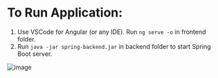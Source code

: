 # To Run Application:

1. Use VSCode for Angular (or any IDE). Run `ng serve -o` in frontend folder.
2. Run `java -jar spring-backend.jar` in backend folder to start Spring Boot server.

![image](https://github.com/user-attachments/assets/d288cdb2-2d65-4264-8060-366b78651548)
